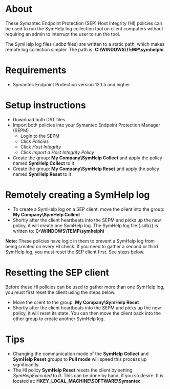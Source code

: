 # About
These Symantec Endpoint Protection (SEP) Host Integrity (HI) policies can be used to run the SymHelp log collection tool on client computers without requiring an admin to interrupt the user to run the tool.

The SymHelp log files (.sdbz files) are written to a static path, which makes remote log collection simpler. The path is: **C:\WINDOWS\TEMP\symhelphi**

# Requirements
- Symantec Endpoint Protection version 12.1.5 and higher

# Setup instructions
- Download both DAT files
- Import both policies into your Symantec Endpoint Protection Manager (SEPM)
    - Login to the SEPM
    - Click *Policies*
    - Click *Host Integrity*
    - Click *Import a Host Integrity Policy*
- Create the group: **My Company\SymHelp Collect** and apply the policy named **SymHelp Collect** to it
- Create the group: **My Company\SymHelp Reset** and apply the policy named **SymHelp Reset** to it

# Remotely creating a SymHelp log
- To create a SymHelp log on a SEP client, move the client into the group: **My Company\SymHelp Collect**
- Shortly after the client heartbeats into the SEPM and picks up the new policy, it will create one SymHelp log. The SymHelp log file (.sdbz) is written to: **C:\WINDOWS\TEMP\symhelphi**

**Note:** These policies have logic in them to prevent a SymHelp log from being created on every HI check. If you need to gather a second or third SymHelp log, you must reset the SEP client first. See steps below.

# Resetting the SEP client
Before these HI policies can be used to gather more than one SymHelp log, you must first reset the client using the steps below.

- Move the client to the group: **My Company\SymHelp Reset**
- Shortly after the client heartbeats into the SEPM and picks up the new policy, it will reset its state. You can then move the client back into the other group to create another SymHelp log.

# Tips
- Changing the communication mode of the **SymHelp Collect** and **SymHelp Reset** groups to **Pull mode** will speed this process up significantly.
- The HI policy **SymHelp Reset** resets the client by setting *SymHelpExecuted* to *0*. This can be done by hand, if you so desire. It is located at: **HKEY_LOCAL_MACHINE\SOFTWARE\Symantec**
